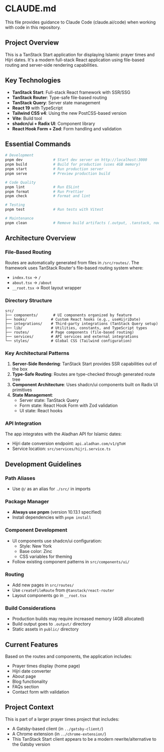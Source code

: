 # CLAUDE.md

This file provides guidance to Claude Code (claude.ai/code) when working with code in this repository.

## Project Overview

This is a TanStack Start application for displaying Islamic prayer times and Hijri dates. It's a modern full-stack React application using file-based routing and server-side rendering capabilities.

## Key Technologies

- **TanStack Start**: Full-stack React framework with SSR/SSG
- **TanStack Router**: Type-safe file-based routing
- **TanStack Query**: Server state management
- **React 19** with TypeScript
- **Tailwind CSS v4**: Using the new PostCSS-based version
- **Vite**: Build tool
- **shadcn/ui + Radix UI**: Component library
- **React Hook Form + Zod**: Form handling and validation

## Essential Commands

```bash
# Development
pnpm dev              # Start dev server on http://localhost:3000
pnpm build            # Build for production (uses 4GB memory)
pnpm start            # Run production server
pnpm serve            # Preview production build

# Code Quality
pnpm lint             # Run ESLint
pnpm format           # Run Prettier
pnpm check            # Format and lint

# Testing
pnpm test             # Run tests with Vitest

# Maintenance
pnpm clean            # Remove build artifacts (.output, .tanstack, node_modules)
```

## Architecture Overview

### File-Based Routing

Routes are automatically generated from files in `/src/routes/`. The framework uses TanStack Router's file-based routing system where:

- `index.tsx` → `/`
- `about.tsx` → `/about`
- `__root.tsx` → Root layout wrapper

### Directory Structure

```
src/
├── components/       # UI components organized by feature
├── hooks/           # Custom React hooks (e.g., useHijriDate)
├── integrations/    # Third-party integrations (TanStack Query setup)
├── lib/             # Utilities, constants, and TypeScript types
├── routes/          # Page components (file-based routing)
├── services/        # API services and external integrations
└── styles/          # Global CSS (Tailwind configuration)
```

### Key Architectural Patterns

1. **Server-Side Rendering**: TanStack Start provides SSR capabilities out of the box
2. **Type-Safe Routing**: Routes are type-checked through generated route tree
3. **Component Architecture**: Uses shadcn/ui components built on Radix UI primitives
4. **State Management**:
   - Server state: TanStack Query
   - Form state: React Hook Form with Zod validation
   - UI state: React hooks

### API Integration

The app integrates with the Aladhan API for Islamic dates:

- Hijri date conversion endpoint: `api.aladhan.com/v1/gToH`
- Service location: `src/services/hijri.service.ts`

## Development Guidelines

### Path Aliases

- Use `@/` as an alias for `./src/` in imports

### Package Manager

- **Always use pnpm** (version 10.13.1 specified)
- Install dependencies with `pnpm install`

### Component Development

- UI components use shadcn/ui configuration:
  - Style: New York
  - Base color: Zinc
  - CSS variables for theming
- Follow existing component patterns in `src/components/ui/`

### Routing

- Add new pages in `src/routes/`
- Use `createFileRoute` from `@tanstack/react-router`
- Layout components go in `__root.tsx`

### Build Considerations

- Production builds may require increased memory (4GB allocated)
- Build output goes to `.output/` directory
- Static assets in `public/` directory

## Current Features

Based on the routes and components, the application includes:

- Prayer times display (home page)
- Hijri date converter
- About page
- Blog functionality
- FAQs section
- Contact form with validation

## Project Context

This is part of a larger prayer times project that includes:

- A Gatsby-based client (in `../gatsby-client/`)
- A Chrome extension (in `../chrome-extension/`)
- This TanStack Start client appears to be a modern rewrite/alternative to the Gatsby version
